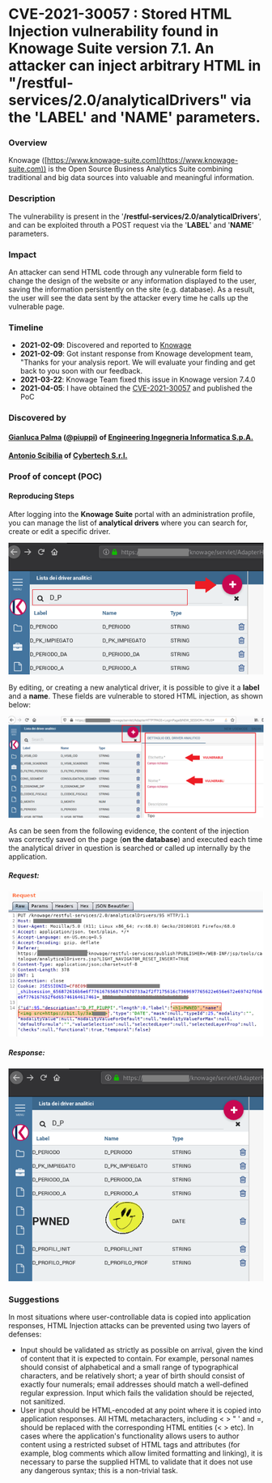 
# CVE-2021-30057 : Stored HTML Injection vulnerability found in Knowage Suite version 7.1. An attacker can inject arbitrary HTML in "/restful-services/2.0/analyticalDrivers" via the 'LABEL' and 'NAME' parameters.

### Overview

Knowage ([https://www.knowage-suite.com](https://www.knowage-suite.com)) is the Open Source Business Analytics Suite combining traditional and big data sources into valuable and meaningful information.

### Description
The vulnerability is present in the '**/restful-services/2.0/analyticalDrivers**', and can be exploited throuth a POST request via the '**LABEL**' and '**NAME**' parameters.

### Impact
An attacker can send HTML code through any vulnerable form field to change the design of the website or any information displayed to the user, saving the information persistently on the site (e.g. database). As a result, the user will see the data sent by the attacker every time he calls up the vulnerable page.

### Timeline
- **2021-02-09**: Discovered and reported to [Knowage](https://www.knowage-suite.com)
- **2021-02-09**: Got instant response from Knowage development team, "Thanks for your analysis report. We will evaluate your finding and get back to you soon with our feedback.
- **2021-03-22**: Knowage Team fixed this issue in Knowage version 7.4.0
- **2021-04-05**: I have obtained the [CVE-2021-30057](https://nvd.nist.gov/vuln/detail/CVE-2021-30057) and published the PoC

### Discovered by

#### [Gianluca Palma](https://www.linkedin.com/in/piuppi/) ([@piuppi](https://twitter.com/piuppi)) of [Engineering Ingegneria Informatica S.p.A.](https://www.eng.it)
#### [Antonio Scibilia](https://www.linkedin.com/in/nynuz/) of [Cybertech S.r.l.](https://cybertech.eu)


### Proof of concept (POC)
#### Reproducing Steps

After logging into the **Knowage Suite** portal with an administration profile, you can manage the list of **analytical drivers** where you can search for, create or edit a specific driver.

![Screenshot](images/htmli-analyticaldrv.png)

By editing, or creating a new analytical driver, it is possible to give it a **label** and a **name**. These fields are vulnerable to stored HTML injection, as shown below:

![Screenshot](images/htmli-vulnfield.png)

As can be seen from the following evidence, the content of the injection was correctly saved on the page (**on the database**) and executed each time the analytical driver in question is searched or called up internally by the application.

##### Request:

![Screenshot](images/htmli-req.png)

##### Response:

![Screenshot](images/htmli-resp.png)

### Suggestions

In most situations where user-controllable data is copied into application responses, HTML Injection attacks can be prevented using two layers of defenses:
- Input should be validated as strictly as possible on arrival, given the kind of content that it is expected to contain. For example, personal names should consist of alphabetical and a small range of typographical characters, and be relatively short; a year of birth should consist of exactly four numerals; email addresses should match a well-defined regular expression. Input which fails the validation should be rejected, not sanitized.
- User input should be HTML-encoded at any point where it is copied into application responses. All HTML metacharacters, including < > " ' and =, should be replaced with the corresponding HTML entities (&lt; &gt; etc).
In cases where the application's functionality allows users to author content using a restricted subset of HTML tags and attributes (for example, blog comments which allow limited formatting and linking), it is necessary to parse the supplied HTML to validate that it does not use any dangerous syntax; this is a non-trivial task.
